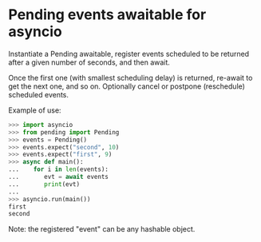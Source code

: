 # Pending events awaitable for asyncio

Instantiate a Pending awaitable, register events scheduled to be returned after
a given number of seconds, and then await. 

Once the first one (with smallest scheduling delay) is returned, re-await to get
the next one, and so on. Optionally cancel or postpone (reschedule) scheduled events.

Example of use:

```python
>>> import asyncio
>>> from pending import Pending
>>> events = Pending()
>>> events.expect("second", 10)
>>> events.expect("first", 9)
>>> async def main():
...    for i in len(events):
...       evt = await events
...       print(evt)
...
>>> asyncio.run(main())
first
second
```

Note: the registered "event" can be any hashable object.
